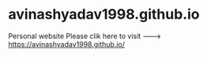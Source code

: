 # avinashyadav1998.github.io
Personal website
Please clik here to visit  --->  https://avinashyadav1998.github.io/

